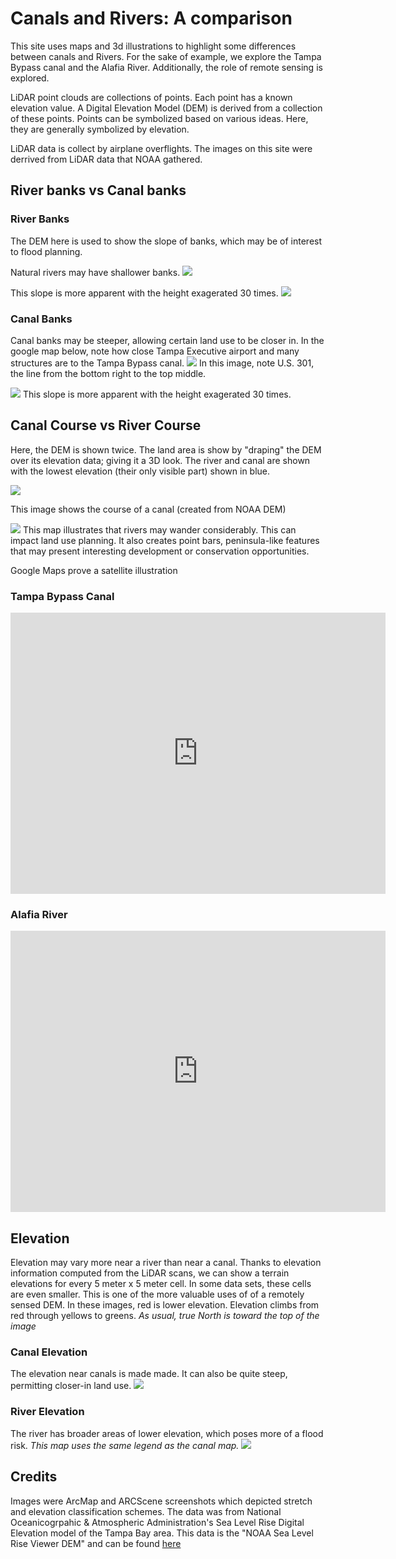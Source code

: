 # Canals and Rivers: A comparison
This site uses maps and 3d illustrations to highlight some differences between canals and Rivers. For the sake of example, we explore the Tampa Bypass canal and the Alafia River.  Additionally, the role of remote sensing is explored.

LiDAR point clouds are collections of points.  Each point has a known elevation value. A Digital Elevation Model (DEM) is derived from a collection of these points. Points can be symbolized based on various ideas. Here, they are generally symbolized by elevation.

LiDAR data is collect by airplane overflights.  The images on this site were derrived from LiDAR data that NOAA gathered.

## River banks vs Canal banks

### River Banks
The DEM here is used to show the slope of banks, which may be of interest to flood planning.

Natural rivers may have shallower banks.
![](NormalRiver.jpg)

This slope is more apparent with the height exagerated 30 times.
![](ShallowRiverBanks.jpg)

### Canal Banks
Canal banks may be steeper, allowing certain land use to be closer in.  In the google map below, note how close Tampa Executive airport and many structures are to the Tampa Bypass canal. 
![](NormalCanal301.jpg)
In this image, note U.S. 301, the line from the bottom right to the top middle.

![](SteepCanalBanks.jpg)
This slope is more apparent with the height exagerated 30 times.

## Canal Course vs River Course
Here, the DEM is shown twice.  The land area is show by "draping" the DEM over its elevation data; giving it a 3D look.  The river and canal are shown with the lowest elevation (their only visible part) shown in blue.

![](Canal_Course.png) 

This image shows the course of a canal (created from NOAA DEM)

![](AlafiaCourse.png)
This map illustrates that rivers may wander considerably. This can impact land use planning. It also creates point bars, peninsula-like features that may present interesting development or conservation opportunities.

Google Maps prove a satellite illustration

### **Tampa Bypass Canal**
<iframe src="https://www.google.com/maps/embed?pb=!1m18!1m12!1m3!1d71473.96014073727!2d-82.39291039551897!3d28.014363912322608!2m3!1f0!2f0!3f0!3m2!1i1024!2i768!4f13.1!3m3!1m2!1s0x88c2c8c2e4570e8d%3A0xe0bbd483daa1a0a0!2sTampa+Bypass+Canal!5e1!3m2!1sen!2sus!4v1487431088248" width="600" height="450" frameborder="0" style="border:0" allowfullscreen></iframe>


### **Alafia River**
<iframe src="https://www.google.com/maps/embed?pb=!1m14!1m12!1m3!1d35804.517096492615!2d-82.34472897814412!3d27.865930239218606!2m3!1f0!2f0!3f0!3m2!1i1024!2i768!4f13.1!5e1!3m2!1sen!2sus!4v1487436346440" width="600" height="450" frameborder="0" style="border:0" allowfullscreen></iframe>


## Elevation
Elevation may vary more near a river than near a canal.
Thanks to elevation information computed from the LiDAR scans, we can show a terrain elevations for every 5 meter x 5 meter cell.  In some data sets, these cells are even smaller. This is one of the more valuable uses of of a remotely sensed DEM.  In these images, red is lower elevation.  Elevation climbs from red through yellows to greens.  _As usual, true North is toward the top of the image_
### Canal Elevation
The elevation near canals is made made. It can also be quite steep, permitting closer-in land use.
![](elevCanal.jpg)
### River Elevation
The river has broader areas of lower elevation, which poses more of a flood risk. _This map uses the same legend as the canal map._
![](elevRiver.jpg)


## Credits
Images were ArcMap and ARCScene screenshots which depicted stretch and elevation classification schemes.  The data was from National Oceanicogrpahic & Atmospheric Administration's Sea Level Rise Digital Elevation model of the Tampa Bay area. This data is the "NOAA Sea Level Rise Viewer DEM" and can be found [here](https://coast.noaa.gov/dataviewer/#/lidar/search/-9178176.171342539,3229235.1339638405,-9157385.29964897,3253771.4200433823)
